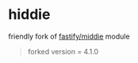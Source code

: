 # hiddie

friendly fork of [fastify/middie](https://github.com/fastify/middie) module

> forked version = 4.1.0 